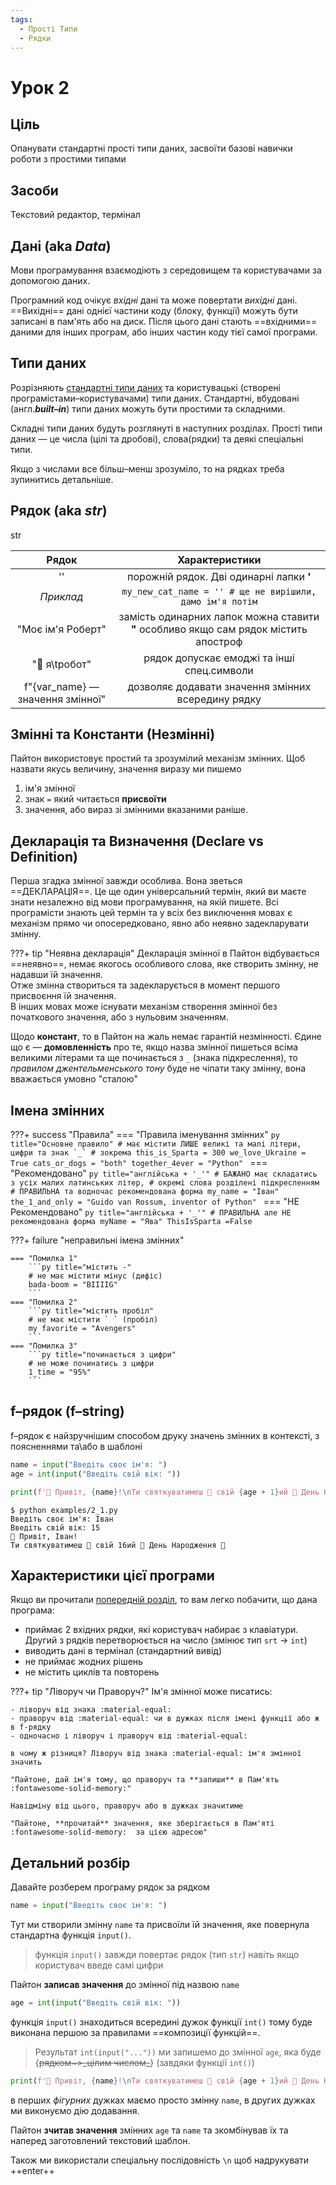 ```yaml
---
tags:
  - Прості Типи
  - Рядки
---
```


# Урок 2

## Ціль

Опанувати стандартні прості типи даних, засвоїти базові навички роботи з простими типами

## Засоби

Текстовий редактор, термінал

##  Дані (aka _Data_)

Мови програмування взаємодіють з середовищем та користувачами за допомогою даних.

Програмний код очікує _вхідні_ дані та може повертати _вихідні_ дані.
==Вихідні== дані однієї частини коду (блоку, функції) можуть бути записані в пам'ять або на диск.
Після цього дані стають ==вхідними== даними для інших програм, або інших частин коду тієї самої програми.

## Типи даних

Розрізняють [стандартні типи даних](../reference/data_types.md) та користувацькі (створені програмістами–користувачами) типи даних.
Стандартні, вбудовані (англ.***built–in***) типи даних можуть бути простими та складними.

Складні типи даних будуть розглянуті в наступних розділах.
Прості типи даних — це числа (цілі та дробові), слова(рядки) та деякі спеціальні типи.

Якщо з числами все більш–менш зрозуміло, то на рядках треба зупинитись детальніше.

## Рядок (aka _str_)

str

| Рядок       | Характеристики                             |
| :---------: | :----------------------------------------: |
| ''          | порожній рядок. Дві одинарні лапки **'**   |
|_Приклад_| `my_new_cat_name = '' # ще не вирішили, дамо ім'я потім` |
| "Моє ім'я Роберт"| замість одинарних лапок можна ставити **"** особливо якщо сам рядок містить апостроф|
| "🤖 я\tробот"| рядок допускає емоджі та інші спец.символи| 
| f"{var_name} — значення змінної"| дозволяє додавати значення змінних всередину рядку |

## Змінні та Константи (Незмінні)

Пайтон використовує простий та зрозумілий механізм змінних. Щоб назвати якусь величину, значення виразу ми пишемо

1. ім'я змінної
2. знак `=` який читається **присвоїти**
3. значення, або вираз зі змінними вказаними раніше.

## Декларація та Визначення (Declare vs Definition)

Перша згадка змінної завжди особлива. Вона зветься ==ДЕКЛАРАЦІЯ==. Це ще один універсальний термін, який ви маєте знати незалежно від мови програмування, на якій пишете. Всі програмісти знають цей термін та у всіх без виключення мовах є механізм прямо чи опосередковано, явно або неявно задекларувати змінну.  

???+ tip "Неявна декларація"
    Декларація змінної в Пайтон відбувається ==неявно==, немає якогось особливого слова, яке створить змінну, не надавши їй значення.  
    Отже змінна створиться та задекларується в момент першого присвоєння їй значення.  
    В інших мовах може існувати механізм створення змінної без початкового значення, або з нульовим значенням.

Щодо **констант**, то в Пайтон на жаль немає гарантій незмінності. Єдине що є — **домовленність** про те, якщо назва змінної пишеться всіма великими літерами та ще починається з `_` (знака підкреслення), то _правилом джентельменського тону_ буде не чіпати таку змінну, вона вважається умовно "сталою"

## Імена змінних

???+ success "Правила"
    === "Правила іменування змінних"
        ```py title="Основне правило"
        # має містити ЛИШЕ великі та малі літери, цифри та знак `_`
        # зокрема
        this_is_Sparta = 300
        we_love_Ukraine = True
        cats_or_dogs = "both"
        together_4ever = "Python"
        ```
    === "Рекомендовано"
        ```py title="англійська + '_'"
        # БАЖАНО має складатись з усіх малих латинських літер,
        # окремі слова розділені підкресленням
        # ПРАВИЛЬНА та водночас рекомендована форма
        my_name = "Іван"
        the_1_and_only = "Guido van Rossum, inventor of Python"
        ```
    === "НЕ Рекомендовано"
        ```py title="англійська + '_'"
        # ПРАВИЛЬНА але НЕ рекомендована форма
        myName = "Ява"
        ThisIsSparta =False
        ```

???+ failure "неправильні імена змінних"

    === "Помилка 1"
        ```py title="містить -"
        # не має містити мінус (дифіс)
        bada-boom = "BIIIIG"
        ```
    === "Помилка 2"
        ```py title="містить пробіл"
        # не має містити ` ` (пробіл)
        my favorite = "Avengers"
        ```
    === "Помилка 3"
        ```py title="починається з цифри"
        # не може починатись з цифри
        1_time = "95%"
        ```

## f–рядок (f–string)

f–рядок є найзручнішим способом друку значень змінних в контексті, з поясненнями та\або в шаблоні
```py title="приклад використання f–рядків" linenums="1"
name = input("Введіть своє ім'я: ")
age = int(input("Введіть свій вік: "))

print(f'👋 Привіт, {name}!\nТи святкуватимеш 🥳 свій {age + 1}ий 🎉 День Народження 🎂')
```
<!-- termynal -->
```
$ python examples/2_1.py
Введіть своє ім'я: Іван
Введіть свій вік: 15
👋 Привіт, Іван!
Ти святкуватимеш 🥳 свій 16ий 🎉 День Народження 🎂
```
## Характеристики цієї програми

Якщо ви прочитали [попередній розділ](../fundamentals.md#input-and-output-aka-io), то вам легко побачити, що дана програма:

- приймає 2 вхідних рядки, які користувач набирає з клавіатури. Другий з рядків перетворюється на число (змінює тип `srt` -> `int`)
- виводить дані в термінал (стандартний вивід)
- не приймає жодних рішень
- не містить циклів та повторень

???+ tip "Ліворуч чи Праворуч?"
    Ім'я змінної може писатись:
    
    - ліворуч від знака :material-equal:
    - праворуч від :material-equal: чи в дужках після імені функції або ж в f-рядку
    - одночасно і ліворуч і праворуч від :material-equal:

    в чому ж різниця? Ліворуч від знака :material-equal: ім'я змінної значить

    "Пайтоне, дай ім'я тому, що праворуч та **запиши** в Пам'ять :fontawesome-solid-memory:"

    Навідміну від цього, праворуч або в дужках значитиме
    
    "Пайтоне, **прочитай** значення, яке зберігається в Пам'яті  :fontawesome-solid-memory:  за цією адресою"

## Детальний розбір

Давайте розберем програму рядок за рядком
```py title="Ввід рядку (тип str)" linenums="1"
name = input("Введіть своє ім'я: ")
```
Тут ми створили змінну `name` та присвоїли їй значення, яке повернула стандартна функція `input()`.  
> функція `input()` завжди повертає рядок (тип `str`) навіть якщо користувач введе самі цифри

Пайтон **записав значення** до змінної під назвою `name`

```py title="str з подальшим перетворенням в число (int) " linenums="2"
age = int(input("Введіть свій вік: "))
```
функція `input()` знаходиться всередині дужок функції `int()` тому буде виконана першою за правилами ==композиції функцій==.  
> Результат `int(input("..."))` ми запишемо до змінної `age`, яка буде {~~рядком~>\_цілим числом\_~~} (завдяки функції `int()`)

```py title="друк f-рядку. Зверніть увагу на фігурні дужки" linenums="4"
print(f'👋 Привіт, {name}!\nТи святкуватимеш 🥳 свій {age + 1}ий 🎉 День Народження 🎂')
```

в перших  _фігурних_ дужках маємо просто змінну `name`, в других дужках ми виконуємо дію додавання.  

Пайтон **зчитав значення** змінних `age` та `name` та зкомбінував їх та наперед заготовлений текстовий шаблон.

 Також ми використали спеціальну послідовність `\n` щоб надрукувати ++enter++
